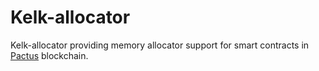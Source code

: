# Kelk-allocator

Kelk-allocator providing memory allocator support for smart contracts in [Pactus](https://pactus.org/) blockchain.
